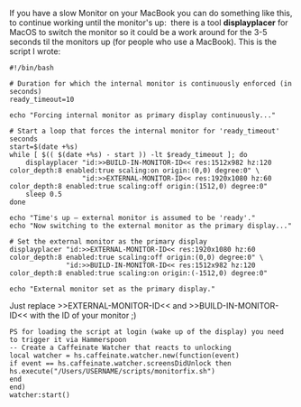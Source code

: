 If you have a slow Monitor on your MacBook you can do something like this, to continue working until the monitor's up:
 there is a tool **displayplacer** for MacOS to switch the monitor so it could be a work around for the 3-5 seconds til the monitors up (for people who use a MacBook). This is the script I wrote: 

```
#!/bin/bash

# Duration for which the internal monitor is continuously enforced (in seconds)
ready_timeout=10

echo "Forcing internal monitor as primary display continuously..."

# Start a loop that forces the internal monitor for 'ready_timeout' seconds
start=$(date +%s)
while [ $(( $(date +%s) - start )) -lt $ready_timeout ]; do
    displayplacer "id:>>BUILD-IN-MONITOR-ID<< res:1512x982 hz:120 color_depth:8 enabled:true scaling:on origin:(0,0) degree:0" \
                  "id:>>EXTERNAL-MONITOR-ID<< res:1920x1080 hz:60 color_depth:8 enabled:true scaling:off origin:(1512,0) degree:0"
    sleep 0.5
done

echo "Time's up – external monitor is assumed to be 'ready'."
echo "Now switching to the external monitor as the primary display..."

# Set the external monitor as the primary display
displayplacer "id:>>EXTERNAL-MONITOR-ID<< res:1920x1080 hz:60 color_depth:8 enabled:true scaling:off origin:(0,0) degree:0" \
              "id:>>BUILD-IN-MONITOR-ID<< res:1512x982 hz:120 color_depth:8 enabled:true scaling:on origin:(-1512,0) degree:0"

echo "External monitor set as the primary display."

```



Just replace >>EXTERNAL-MONITOR-ID<< and >>BUILD-IN-MONITOR-ID<< with the ID of your monitor ;)


```
PS for loading the script at login (wake up of the display) you need to trigger it via Hammerspoon
-- Create a Caffeinate Watcher that reacts to unlocking
local watcher = hs.caffeinate.watcher.new(function(event)
if event == hs.caffeinate.watcher.screensDidUnlock then
hs.execute("/Users/USERNAME/scripts/monitorfix.sh")
end
end)
watcher:start()

```
